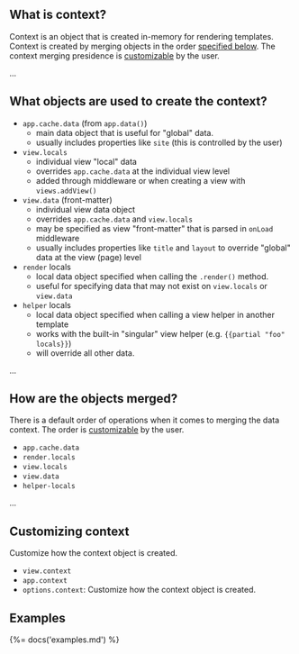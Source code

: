 ## What is context?

Context is an object that is created in-memory for rendering templates. Context is created by merging objects in the order [specified below](#how-are-objects-merged). The context merging presidence is [customizable](#customizing-context) by the user.

...

## What objects are used to create the context?

- `app.cache.data` (from `app.data()`)
  * main data object that is useful for "global" data.
  * usually includes properties like `site` (this is controlled by the user)
- `view.locals`
  * individual view "local" data
  * overrides `app.cache.data` at the individual view level
  * added through middleware or when creating a view with `views.addView()`
- `view.data` (front-matter)
  * individual view data object
  * overrides `app.cache.data` and `view.locals`
  * may be specified as view "front-matter" that is parsed in `onLoad` middleware
  * usually includes properties like `title` and `layout` to override "global" data at the view (page) level
- `render` locals
  * local data object specified when calling the `.render()` method.
  * useful for specifying data that may not exist on `view.locals` or `view.data`
- `helper` locals
  * local data object specified when calling a view helper in another template
  * works with the built-in "singular" view helper (e.g. `{{partial "foo" locals}}`)
  * will override all other data.

...

## How are the objects merged?

There is a default order of operations when it comes to merging the data context. The order is [customizable](#customizing-context) by the user.

- `app.cache.data`
- `render.locals`
- `view.locals`
- `view.data`
- `helper-locals`

...

## Customizing context

Customize how the context object is created.

- `view.context`
- `app.context`
- `options.context`: Customize how the context object is created.

## Examples
{%= docs('examples.md') %}
